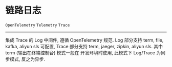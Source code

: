 # 链路日志

`OpenTelemetry`
`Telemetry`
`Trace`

----

集成 Trace 的 Log 中间件, 遵循 OpenTelemetry 规范. Log 部分支持 term, file, kafka, aliyun sls 
可配置, Trace 部分支持 term, jaeger, zipkin, aliyun sls. 其中 term (输出在终端控制台) 模式一般在
开发环境时使用, 此模式下 Log/Trace 为同步模式, 反之为异步.


